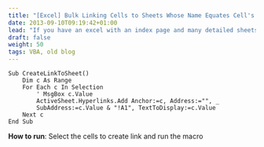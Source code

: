 ```yaml
---
title: "[Excel] Bulk Linking Cells to Sheets Whose Name Equates Cell's value"
date: 2013-09-10T09:19:42+01:00
lead: "If you have an excel with an index page and many detailed sheets, you may find the below macro useful. The only requirement is to name your sheet with value of your cell/link in the index page"
draft: false
weight: 50
tags: VBA, old blog
---
```



```
Sub CreateLinkToSheet()
    Dim c As Range
    For Each c In Selection
        ' MsgBox c.Value
        ActiveSheet.Hyperlinks.Add Anchor:=c, Address:="", _
        SubAddress:=c.Value & "!A1", TextToDisplay:=c.Value
    Next c
End Sub
```

**How to run**: Select the cells to create link and run the macro


